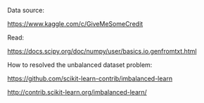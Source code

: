 Data source:

https://www.kaggle.com/c/GiveMeSomeCredit

Read:

https://docs.scipy.org/doc/numpy/user/basics.io.genfromtxt.html

How to resolved the unbalanced dataset problem:

https://github.com/scikit-learn-contrib/imbalanced-learn

http://contrib.scikit-learn.org/imbalanced-learn/